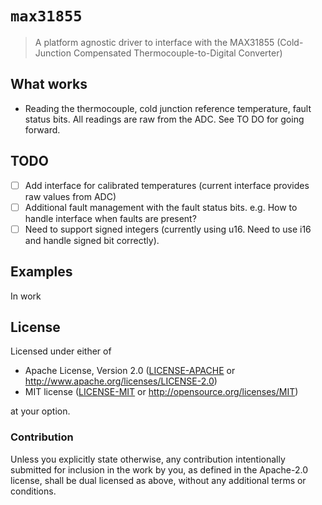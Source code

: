 # `max31855`

> A platform agnostic driver to interface with the MAX31855 (Cold-Junction Compensated Thermocouple-to-Digital Converter)

## What works

- Reading the thermocouple, cold junction reference temperature, fault status bits. All readings are raw from the ADC. See TO DO for going forward.

## TODO

- [ ] Add interface for calibrated temperatures (current interface provides raw values from ADC)
- [ ] Additional fault management with the fault status bits. e.g. How to handle interface when faults are present?
- [ ] Need to support signed integers (currently using u16. Need to use i16 and handle signed bit correctly).

## Examples

In work

## License

Licensed under either of

- Apache License, Version 2.0 ([LICENSE-APACHE](LICENSE-APACHE) or
  http://www.apache.org/licenses/LICENSE-2.0)
- MIT license ([LICENSE-MIT](LICENSE-MIT) or http://opensource.org/licenses/MIT)

at your option.

### Contribution

Unless you explicitly state otherwise, any contribution intentionally submitted for inclusion in the
work by you, as defined in the Apache-2.0 license, shall be dual licensed as above, without any
additional terms or conditions.
